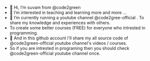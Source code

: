 - 👋 Hi, I’m suvam from @code2green
- 👀 I’m interested in teaching and learning more and more ...
- 🌱 I’m currently running a youtube channel @code2gree-official . To share my knowledge and experiences with others.
- To create some better courses (FREE) for everyone who intrested in programming. 
- 💞️ And in this github account i'll share my all source code of @code2green-official youtube channel's videos / courses.
- So if you are intrested in programing then you should check @code2green-official youtube channel once.

<!---
code2green/code2green is a ✨ special ✨ repository because its `README.md` (this file) appears on your GitHub profile.
You can click the Preview link to take a look at your changes.
--->
